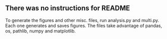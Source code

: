## There was no instructions for README

To generate the figures and other misc. files, run analysis.py and multi.py.
Each one generates and saves figures. The files take advantage of
pandas, os, pathlib, numpy and matplotlib.